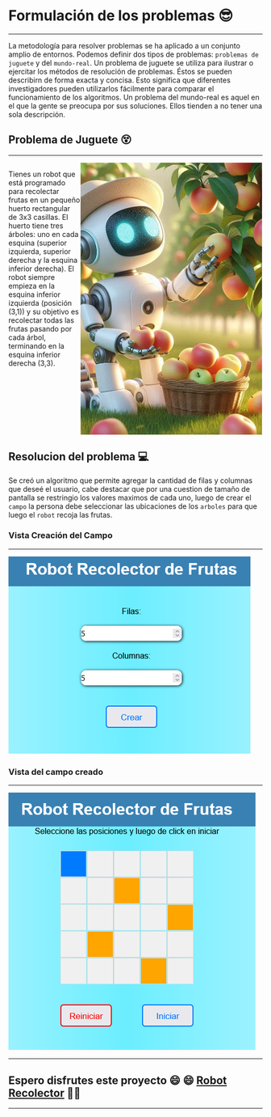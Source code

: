 # Formulación de los problemas :sunglasses:
---

La metodología para resolver problemas se ha aplicado a un conjunto amplio de entornos. Podemos definir dos tipos de problemas: `problemas de juguete` y del `mundo-real`.
Un problema de juguete se utiliza para ilustrar o ejercitar los métodos de resolución de problemas. Éstos se pueden describirn de forma exacta y concisa. Esto significa que diferentes investigadores pueden utilizarlos fácilmente para comparar el funcionamiento de los algoritmos.
Un problema del mundo-real es aquel en el que la gente se preocupa por sus soluciones. Ellos tienden a no tener una sola descripción.

## Problema de Juguete :dizzy_face:
---

<div style="display:flex; flex-direction:row;">
<p>Tienes un robot que está programado para recolectar frutas en un
pequeño huerto rectangular de 3x3 casillas. El huerto tiene tres árboles:
uno en cada esquina (superior izquierda, superior derecha y la esquina
inferior derecha). El robot siempre empieza en la esquina inferior
izquierda (posición (3,1)) y su objetivo es recolectar todas las frutas
pasando por cada árbol, terminando en la esquina inferior derecha (3,3).</p>
<img  src="./img/robot.png" />
</div>


## Resolucion del problema :computer: 

Se creó un algoritmo que permite agregar la cantidad de filas y columnas que deseé el usuario, cabe destacar que por una cuestion de tamaño de pantalla se restringio los valores maximos de cada uno, luego de crear el `campo` la persona debe seleccionar las ubicaciones de los `arboles` para que luego el `robot` recoja las frutas.

### Vista Creación del Campo
---


<img src="./img/vistaInicial.png" />

### Vista del campo creado
---


<img src="./img/vistaFinal.png" />


---

## Espero disfrutes este proyecto :smile: :smile:  [Robot Recolector](https://robot-recolector.netlify.app/ "link a la aplicacion") 🤖🍊
---
